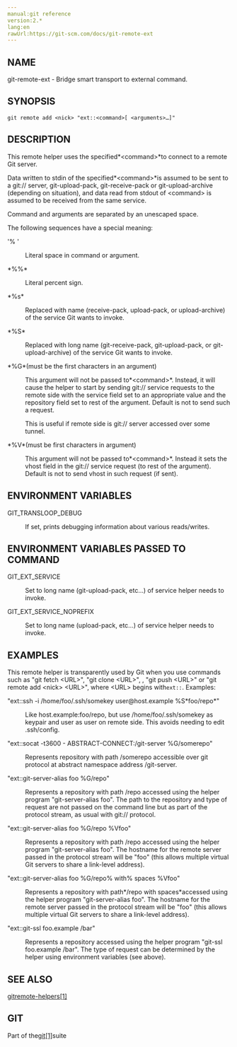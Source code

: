 ```yaml
---
manual:git reference
version:2.*
lang:en
rawUrl:https://git-scm.com/docs/git-remote-ext
---
```



## NAME<a name="_name"></a>


git-remote-ext - Bridge smart transport to external command.





## SYNOPSIS<a name="_synopsis"></a>

```
git remote add <nick> "ext::<command>[ <arguments>…​]"
```




## DESCRIPTION<a name="_description"></a>


This remote helper uses the specified*&lt;command&gt;*to connect to a remote Git server.




Data written to stdin of the specified*&lt;command&gt;*is assumed to be sent to a git:// server, git-upload-pack, git-receive-pack or git-upload-archive (depending on situation), and data read from stdout of &lt;command&gt; is assumed to be received from the same service.




Command and arguments are separated by an unescaped space.




The following sequences have a special meaning:


<dl><dt id='git-remote-ext-'>&#39;% &#39;</dt><dd>

Literal space in command or argument.

</dd><dt id='git-remote-ext-emem'>*%%*</dt><dd>

Literal percent sign.

</dd><dt id='git-remote-ext-emsem'>*%s*</dt><dd>

Replaced with name (receive-pack, upload-pack, or upload-archive) of the service Git wants to invoke.

</dd><dt id='git-remote-ext-emSem'>*%S*</dt><dd>

Replaced with long name (git-receive-pack, git-upload-pack, or git-upload-archive) of the service Git wants to invoke.

</dd><dt id='git-remote-ext-emGemmustbethefirstcharactersinanargument'>*%G*(must be the first characters in an argument)</dt><dd>

This argument will not be passed to*&lt;command&gt;*. Instead, it will cause the helper to start by sending git:// service requests to the remote side with the service field set to an appropriate value and the repository field set to rest of the argument. Default is not to send such a request.



This is useful if remote side is git:// server accessed over some tunnel.


</dd><dt id='git-remote-ext-emVemmustbefirstcharactersinargument'>*%V*(must be first characters in argument)</dt><dd>

This argument will not be passed to*&lt;command&gt;*. Instead it sets the vhost field in the git:// service request (to rest of the argument). Default is not to send vhost in such request (if sent).

</dd></dl>



## ENVIRONMENT VARIABLES<a name="_environment_variables"></a>
<dl><dt id='git-remote-ext-GITTRANSLOOPDEBUG'>GIT_TRANSLOOP_DEBUG</dt><dd>

If set, prints debugging information about various reads/writes.

</dd></dl>



## ENVIRONMENT VARIABLES PASSED TO COMMAND<a name="_environment_variables_passed_to_command"></a>
<dl><dt id='git-remote-ext-GITEXTSERVICE'>GIT_EXT_SERVICE</dt><dd>

Set to long name (git-upload-pack, etc…​) of service helper needs to invoke.

</dd><dt id='git-remote-ext-GITEXTSERVICENOPREFIX'>GIT_EXT_SERVICE_NOPREFIX</dt><dd>

Set to long name (upload-pack, etc…​) of service helper needs to invoke.

</dd></dl>



## EXAMPLES<a name="_examples"></a>


This remote helper is transparently used by Git when you use commands such as &quot;git fetch &lt;URL&gt;&quot;, &quot;git clone &lt;URL&gt;&quot;, , &quot;git push &lt;URL&gt;&quot; or &quot;git remote add &lt;nick&gt; &lt;URL&gt;&quot;, where &lt;URL&gt; begins with`ext::`. Examples:


<dl><dt id='git-remote-ext-extssh-ihomefoosshsomekeyuser64hostexampleSemfoorepoem'>&quot;ext::ssh -i /home/foo/.ssh/somekey user@host.example %S*foo/repo*&quot;</dt><dd>

Like host.example:foo/repo, but use /home/foo/.ssh/somekey as keypair and user as user on remote side. This avoids needing to edit .ssh/config.

</dd><dt id='git-remote-ext-extsocat-t3600-ABSTRACT-CONNECTgit-serverGsomerepo'>&quot;ext::socat -t3600 - ABSTRACT-CONNECT:/git-server %G/somerepo&quot;</dt><dd>

Represents repository with path /somerepo accessible over git protocol at abstract namespace address /git-server.

</dd><dt id='git-remote-ext-extgit-server-aliasfooGrepo'>&quot;ext::git-server-alias foo %G/repo&quot;</dt><dd>

Represents a repository with path /repo accessed using the helper program &quot;git-server-alias foo&quot;. The path to the repository and type of request are not passed on the command line but as part of the protocol stream, as usual with git:// protocol.

</dd><dt id='git-remote-ext-extgit-server-aliasfooGrepoVfoo'>&quot;ext::git-server-alias foo %G/repo %Vfoo&quot;</dt><dd>

Represents a repository with path /repo accessed using the helper program &quot;git-server-alias foo&quot;. The hostname for the remote server passed in the protocol stream will be &quot;foo&quot; (this allows multiple virtual Git servers to share a link-level address).

</dd><dt id='git-remote-ext-extgit-server-aliasfooGrepowithspacesVfoo'>&quot;ext::git-server-alias foo %G/repo% with% spaces %Vfoo&quot;</dt><dd>

Represents a repository with path*/repo with spaces*accessed using the helper program &quot;git-server-alias foo&quot;. The hostname for the remote server passed in the protocol stream will be &quot;foo&quot; (this allows multiple virtual Git servers to share a link-level address).

</dd><dt id='git-remote-ext-extgit-sslfooexamplebar'>&quot;ext::git-ssl foo.example /bar&quot;</dt><dd>

Represents a repository accessed using the helper program &quot;git-ssl foo.example /bar&quot;. The type of request can be determined by the helper using environment variables (see above).

</dd></dl>



## SEE ALSO<a name="_see_also"></a>


[gitremote-helpers[1]](%6457  "")





## GIT<a name="_git"></a>


Part of the[git[1]](%2248  "")suite





